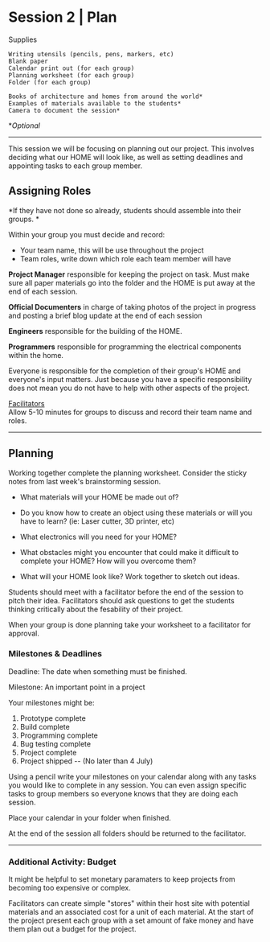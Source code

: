# Session 2 | Plan

Supplies

    Writing utensils (pencils, pens, markers, etc)
    Blank paper
    Calendar print out (for each group)
    Planning worksheet (for each group)
    Folder (for each group)
    
    Books of architecture and homes from around the world*
    Examples of materials available to the students*
    Camera to document the session*
    
**Optional*

---

This session we will be focusing on planning out our project.  This involves deciding what our HOME will look like, as well as setting deadlines and appointing tasks to each group member.


## Assigning Roles

*If they have not done so already, students should assemble into their groups. * 

Within your group you must decide and record:

* Your team name, this will be use throughout the project
* Team roles, write down which role each team member will have


**Project Manager** responsible for keeping the project on task. Must make sure all paper materials go into the folder and the HOME is put away at the end of each session.

**Official Documenters**
in charge of taking photos of the project in progress and posting a brief blog update at the end of each session

**Engineers** responsible for the building of the HOME.

**Programmers** responsible for programming the electrical components within the home.

Everyone is responsible for the completion of their group's HOME and everyone's input matters.  Just because you have a specific responsibility does not mean you do not have to help with other aspects of the project.

<u>Facilitators</u><br>
Allow 5-10 minutes for groups to discuss and record their team name and roles.

---


## Planning

Working together complete the planning worksheet.  Consider the sticky notes from last week's brainstorming session. 


* What materials will your HOME be made out of?

* Do you know how to create an object using these materials or will you have to learn? (ie: Laser cutter, 3D printer, etc)

* What electronics will you need for your HOME?
* What obstacles might you encounter that could make it difficult to complete your HOME?  How will you overcome them?

* What will your HOME look like?  Work together to sketch out ideas.






Students should meet with a facilitator before the end of the session to pitch their idea.  Facilitators should ask questions to get the students thinking critically about the fesability of their project.

When your group is done planning take your worksheet to a facilitator for approval.  


### Milestones & Deadlines

Deadline: The date when something must be finished.

Milestone: An important point in a project

Your milestones might be:
1. Prototype complete
2. Build complete
3. Programming complete
4. Bug testing complete
5. Project complete
6. Project shipped -- (No later than 4 July)


Using a pencil write your milestones on your calendar along with any tasks you would like to complete in any session.  You can even assign specific tasks to group members so everyone knows that they are doing each session.

Place your calendar in your folder when finished.  



At the end of the session all folders should be returned to the facilitator.






---


### Additional Activity: Budget


It might be helpful to set monetary paramaters to keep projects from becoming too expensive or complex. 

Facilitators can create simple "stores" within their host site with potential materials and an associated cost for a unit of each material.  At the start of the project present each group with a set amount of fake money and have them plan out a budget for the project.  
